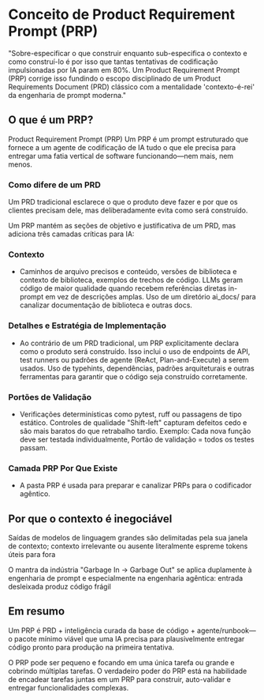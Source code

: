 # Conceito de Product Requirement Prompt (PRP)

"Sobre-especificar o que construir enquanto sub-especifica o contexto e como construí-lo é por isso que tantas tentativas de codificação impulsionadas por IA param em 80%. Um Product Requirement Prompt (PRP) corrige isso fundindo o escopo disciplinado de um Product Requirements Document (PRD) clássico com a mentalidade 'contexto-é-rei' da engenharia de prompt moderna."

## O que é um PRP?

Product Requirement Prompt (PRP)
Um PRP é um prompt estruturado que fornece a um agente de codificação de IA tudo o que ele precisa para entregar uma fatia vertical de software funcionando—nem mais, nem menos.

### Como difere de um PRD

Um PRD tradicional esclarece o que o produto deve fazer e por que os clientes precisam dele, mas deliberadamente evita como será construído.

Um PRP mantém as seções de objetivo e justificativa de um PRD, mas adiciona três camadas críticas para IA:

### Contexto

- Caminhos de arquivo precisos e conteúdo, versões de biblioteca e contexto de biblioteca, exemplos de trechos de código. LLMs geram código de maior qualidade quando recebem referências diretas in-prompt em vez de descrições amplas. Uso de um diretório ai_docs/ para canalizar documentação de biblioteca e outras docs.

### Detalhes e Estratégia de Implementação

- Ao contrário de um PRD tradicional, um PRP explicitamente declara como o produto será construído. Isso inclui o uso de endpoints de API, test runners ou padrões de agente (ReAct, Plan-and-Execute) a serem usados. Uso de typehints, dependências, padrões arquiteturais e outras ferramentas para garantir que o código seja construído corretamente.

### Portões de Validação

- Verificações determinísticas como pytest, ruff ou passagens de tipo estático. Controles de qualidade "Shift-left" capturam defeitos cedo e são mais baratos do que retrabalho tardio.
  Exemplo: Cada nova função deve ser testada individualmente, Portão de validação = todos os testes passam.

### Camada PRP Por Que Existe

- A pasta PRP é usada para preparar e canalizar PRPs para o codificador agêntico.

## Por que o contexto é inegociável

Saídas de modelos de linguagem grandes são delimitadas pela sua janela de contexto; contexto irrelevante ou ausente literalmente espreme tokens úteis para fora

O mantra da indústria "Garbage In → Garbage Out" se aplica duplamente à engenharia de prompt e especialmente na engenharia agêntica: entrada desleixada produz código frágil

## Em resumo

Um PRP é PRD + inteligência curada da base de código + agente/runbook—o pacote mínimo viável que uma IA precisa para plausivelmente entregar código pronto para produção na primeira tentativa.

O PRP pode ser pequeno e focando em uma única tarefa ou grande e cobrindo múltiplas tarefas.
O verdadeiro poder do PRP está na habilidade de encadear tarefas juntas em um PRP para construir, auto-validar e entregar funcionalidades complexas.
